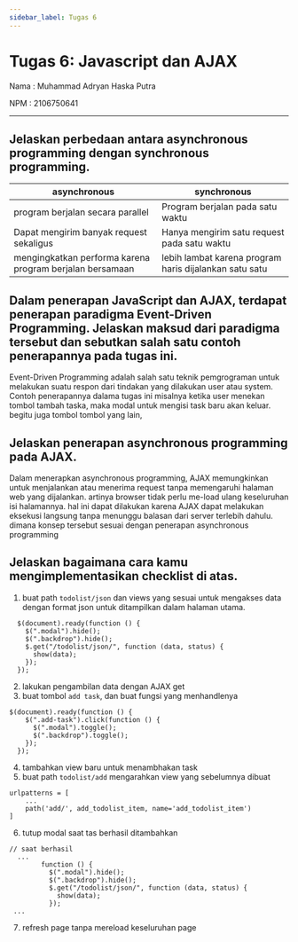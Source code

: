 ```yaml
---
sidebar_label: Tugas 6
---
```


# Tugas 6: Javascript dan AJAX

Nama : Muhammad Adryan Haska Putra

NPM  : 2106750641

---

## Jelaskan perbedaan antara asynchronous programming dengan synchronous programming.
asynchronous  | synchronous
------------- | -------------
program berjalan secara parallel  | Program berjalan pada satu waktu
Dapat mengirim banyak request sekaligus  | Hanya mengirim satu request pada satu waktu
mengingkatkan performa karena program berjalan bersamaan | lebih lambat karena program haris dijalankan satu satu

## Dalam penerapan JavaScript dan AJAX, terdapat penerapan paradigma Event-Driven Programming. Jelaskan maksud dari paradigma tersebut dan sebutkan salah satu contoh penerapannya pada tugas ini.
Event-Driven Programming adalah salah satu teknik pemgrograman untuk melakukan suatu respon dari tindakan yang dilakukan user atau system.
Contoh penerapannya dalama tugas ini misalnya ketika user menekan tombol tambah taska, maka modal untuk mengisi task baru akan keluar. begitu juga tombol tombol yang lain,

## Jelaskan penerapan asynchronous programming pada AJAX.
Dalam menerapkan asynchronous programming, AJAX memungkinkan untuk menjalankan atau menerima request tanpa memengaruhi halaman web yang dijalankan. artinya browser tidak perlu me-load ulang keseluruhan isi halamannya. hal ini dapat dilakukan karena AJAX dapat melakukan eksekusi langsung tanpa menunggu balasan dari server terlebih dahulu. dimana konsep tersebut sesuai dengan penerapan asynchronous programming

 
## Jelaskan bagaimana cara kamu mengimplementasikan checklist di atas.
1. buat path `todolist/json` dan views yang sesuai untuk mengakses data dengan format json untuk ditampilkan dalam halaman utama.
```
  $(document).ready(function () {
    $(".modal").hide();
    $(".backdrop").hide();
    $.get("/todolist/json/", function (data, status) {
      show(data);
    });
  });
```
2. lakukan pengambilan data dengan AJAX get
3. buat tombol `add task`, dan buat fungsi yang menhandlenya
```
$(document).ready(function () {
    $(".add-task").click(function () {
      $(".modal").toggle();
      $(".backdrop").toggle();
    });
  });
```
4. tambahkan view baru untuk menambhakan task
5. buat path `todolist/add` mengarahkan view yang sebelumnya dibuat
```
urlpatterns = [
    ...
    path('add/', add_todolist_item, name='add_todolist_item')
]
```
6. tutup modal saat tas berhasil ditambahkan
```
// saat berhasil
  ...
        function () {
          $(".modal").hide();
          $(".backdrop").hide();
          $.get("/todolist/json/", function (data, status) {
            show(data);
          });
 ...
```
7. refresh page tanpa mereload keseluruhan page 

